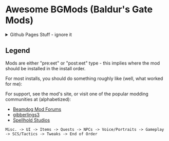 # Awesome BGMods (Baldur's Gate Mods)

<details>
<summary>Github Pages Stuff - ignore it</summary>
<link href="ghpages/main.css?v=9" rel="stylesheet" />
<script src="ghpages/main.js?v=9"></script>
</details>

## Legend

Mods are either "pre:eet" or "post:eet" type - this implies where the
mod should be installed in the install order.

For most installs, you should do something roughly like (well, what
worked for me):

For support, see the mod's site, or visit one of the popular modding
communities at (alphabetized):

- [Beamdog Mod Forums](https://forums.beamdog.com/categories/general-modding)
- [gibberlings3](https://www.gibberlings3.net/)
- [Spellhold Studios](http://www.shsforums.net/)

```
Misc. -> UI -> Items -> Quests -> NPCs -> Voice/Portraits -> Gameplay -> SCS/Tactics -> Tweaks -> End of Order
```
